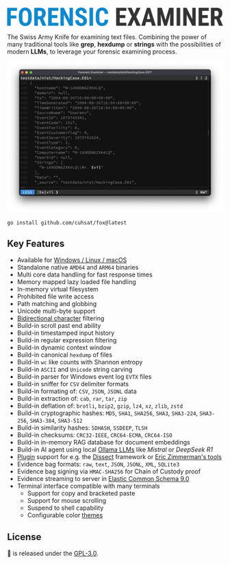 ![](assets/fox.png "Forensic Examiner")

The Swiss Army Knife for examining text files. Combining the power of many traditional tools like **grep**, **hexdump** or **strings** with the possibilities of modern **LLMs**, to leverage your forensic examining process.

![](assets/live.png "Live Demo")

```console
go install github.com/cuhsat/fox@latest
```

## Key Features
* Available for [Windows / Linux / macOS](https://github.com/cuhsat/fox/releases)
* Standalone native `AMD64` and `ARM64` binaries
* Multi core data handling for fast response times
* Memory mapped lazy loaded file handling
* In-memory virtual filesystem
* Prohibited file write access
* Path matching and globbing
* Unicode multi-byte support
* [Bidirectional character](https://nvd.nist.gov/vuln/detail/CVE-2021-42574) filtering
* Build-in scroll past end ability
* Build-in timestamped input history
* Build-in regular expression filtering
* Build-in dynamic context window
* Build-in canonical `hexdump` of files
* Build-in `wc` like counts with Shannon entropy
* Build-in `ASCII` and `Unicode` string carving 
* Build-in parser for Windows event log `EVTX` files
* Build-in sniffer for `CSV` delimiter formats
* Build-in formating of: `CSV`, `JSON`, `JSONL` data
* Build-in extraction of: `cab`, `rar`, `tar`, `zip`
* Build-in deflation of: `brotli`, `bzip2`, `gzip`, `lz4`, `xz`, `zlib`, `zstd`
* Build-in cryptographic hashes: `MD5`, `SHA1`, `SHA256`, `SHA3`, `SHA3-224`, `SHA3-256`, `SHA3-384`, `SHA3-512`
* Build-in similarity hashes: `SDHASH`, `SSDEEP`, `TLSH`
* Build-in checksums: `CRC32-IEEE`, `CRC64-ECMA`, `CRC64-ISO`
* Build-in in-memory RAG database for document embeddings
* Build-in AI agent using local [Ollama LLMs](https://ollama.com/search) like *Mistral* or *DeepSeek R1*
* [Plugin](PLUGINS.md) support for e.g. the [Dissect](https://docs.dissect.tools) framework or [Eric Zimmerman's tools](https://ericzimmerman.github.io/)
* Evidence bag formats: `raw`, `text`, `JSON`, `JSONL`, `XML`, `SQLite3`
* Evidence bag signing via `HMAC-SHA256` for Chain of Custody proof
* Evidence streaming to server in [Elastic Common Schema 9.0](https://www.elastic.co/docs/reference/ecs)
* Terminal interface compatible with many terminals
  * Support for copy and bracketed paste
  * Support for mouse scrolling
  * Suspend to shell capability
  * Configurable color [themes](THEMES.md)

## License
🦊 is released under the [GPL-3.0](LICENSE.md).
